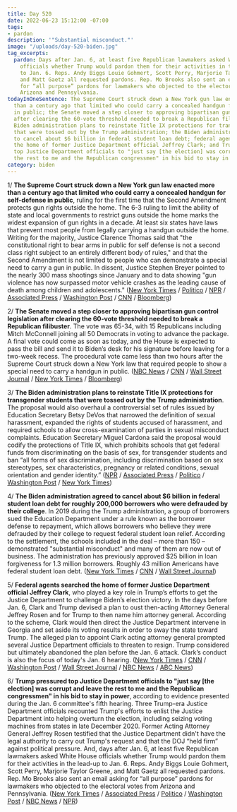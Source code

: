 ```yaml
---
title: Day 520
date: 2022-06-23 15:12:00 -07:00
tags:
- pardon
description: '"Substantial misconduct."'
image: "/uploads/day-520-biden.jpg"
tag_excerpts:
  pardon: Days after Jan. 6, at least five Republican lawmakers asked White House
    officials whether Trump would pardon them for their activities in the lead-up
    to Jan. 6. Reps. Andy Biggs Louie Gohmert, Scott Perry, Marjorie Taylor Greene,
    and Matt Gaetz all requested pardons. Rep. Mo Brooks also sent an email asking
    for “all purpose” pardons for lawmakers who objected to the electoral votes from
    Arizona and Pennsylvania.
todayInOneSentence: The Supreme Court struck down a New York gun law enacted more
  than a century ago that limited who could carry a concealed handgun for self-defense
  in public; the Senate moved a step closer to approving bipartisan gun control legislation
  after clearing the 60-vote threshold needed to break a Republican filibuster; the
  Biden administration plans to reinstate Title IX protections for transgender students
  that were tossed out by the Trump administration; the Biden administration agreed
  to cancel about $6 billion in federal student loan debt; federal agents searched
  the home of former Justice Department official Jeffrey Clark; and Trump pressured
  top Justice Department officials to "just say [the election] was corrupt and leave
  the rest to me and the Republican congressmen" in his bid to stay in power.
category: biden
---
```


1/ **The Supreme Court struck down a New York gun law enacted more than a century ago that limited who could carry a concealed handgun for self-defense in public**, ruling for the first time that the Second Amendment protects gun rights outside the home. The 6-3 ruling to limit the ability of state and local governments to restrict guns outside the home marks the widest expansion of gun rights in a decade. At least six states have laws that prevent most people from legally carrying a handgun outside the home. Writing for the majority, Justice Clarence Thomas said that "the constitutional right to bear arms in public for self defense is not a second class right subject to an entirely different body of rules," and that the Second Amendment is not limited to people who can demonstrate a special need to carry a gun in public. In dissent, Justice Stephen Breyer pointed to the nearly 300 mass shootings since January and to data showing "gun violence has now surpassed motor vehicle crashes as the leading cause of death among children and adolescents." ([New York Times](https://www.nytimes.com/live/2022/06/23/us/gun-control-senate-supreme-court/supreme-court-ny-open-carry-gun-law?smid=url-share) / [Politico](https://www.politico.com/news/2022/06/23/supreme-court-strikes-down-new-york-gun-law-along-ideological-lines-00041691) / [NPR](https://www.npr.org/2022/06/23/1102995474/supreme-court-opinion-guns) / [Associated Press](https://apnews.com/article/supreme-court-guns-decision-58d01ef8bd48e816d5f8761ffa84e3e8) / [Washington Post](https://www.washingtonpost.com/politics/2022/06/23/supreme-court-gun-control/) / [CNN](https://www.cnn.com/2022/06/23/politics/supreme-court-guns-second-amendment-new-york-bruen/index.html) / [Bloomberg](https://www.bloomberg.com/news/articles/2022-06-23/supreme-court-voids-n-y-gun-limits-establishes-right-to-carry?srnd=premium-canada&sref=MIBMEEoj))

2/ **The Senate moved a step closer to approving bipartisan gun control legislation after clearing the 60-vote threshold needed to break a Republican filibuster**. The vote was 65-34, with 15 Republicans including Mitch McConnell joining all 50 Democrats in voting to advance the package. A final vote could come as soon as today, and the House is expected to pass the bill and send it to Biden’s desk for his signature before leaving for a two-week recess. The procedural vote came less than two hours after the Supreme Court struck down a New York law that required people to show a special need to carry a handgun in public. ([NBC News](https://www.nbcnews.com/politics/congress/senate-gun-deal-vote-rcna34981) / [CNN](https://www.cnn.com/2022/06/23/politics/senate-bipartisan-gun-bill/index.html) / [Wall Street Journal](https://www.wsj.com/articles/bipartisan-gun-bill-set-to-advance-past-senate-filibuster-hurdle-11655996527) / [New York Times](https://www.nytimes.com/2022/06/23/us/politics/senate-gun-control-bill.html) / [Bloomberg](https://www.bloomberg.com/news/articles/2022-06-23/bipartisan-senate-gun-bill-clears-major-hurdle-nears-passage?srnd=premium-canada&sref=MIBMEEoj))

3/ **The Biden administration plans to reinstate Title IX protections for transgender students that were tossed out by the Trump administration**. The proposal would also overhaul a controversial set of rules issued by Education Secretary Betsy DeVos that narrowed the definition of sexual harassment, expanded the rights of students accused of harassment, and required schools to allow cross-examination of parties in sexual misconduct complaints. Education Secretary Miguel Cardona said the proposal would codify the protections of Title IX, which prohibits schools that get federal funds from discriminating on the basis of sex, for transgender students and ban “all forms of sex discrimination, including discrimination based on sex stereotypes, sex characteristics, pregnancy or related conditions, sexual orientation and gender identity.” ([NPR](https://www.npr.org/2022/06/23/1107045291/title-ix-9-biden-expand-victim-protections-discrimination) / [Associated Press](https://apnews.com/article/campus-sexual-assault-rules-overhaul-title-IX-anniversary-518710ef2b76663c240dc0272903fe93) / [Politico](https://www.politico.com/news/2022/06/23/education-title-ix-rule-transgender-students-00041674) / [Washington Post](https://www.washingtonpost.com/education/2022/06/23/title-ix-biden-trans-sexual-assault-college/) / [New York Times](https://www.nytimes.com/2022/06/23/us/politics/biden-transgender-students-discrimination.html))

4/ **The Biden administration agreed to cancel about $6 billion in federal student loan debt for roughly 200,000 borrowers who were defrauded by their college**. In 2019 during the Trump administration, a group of borrowers sued the Education Department under a rule known as the borrower defense to repayment, which allows borrowers who believe they were defrauded by their college to request federal student loan relief. According to the settlement, the schools included in the deal – more than 150 – demonstrated "substantial misconduct" and many of them are now out of business. The administration has previously approved $25 billion in loan forgiveness for 1.3 million borrowers. Roughly 43 million Americans have federal student loan debt. ([New York Times](https://www.nytimes.com/2022/06/23/business/student-loan-debt-fraud-settlement.html) / [CNN](https://www.cnn.com/2022/06/23/politics/biden-student-loan-debt-cancellation-borrower-defense/index.html) / [Wall Street Journal](https://www.wsj.com/articles/biden-administration-settles-student-loan-fraud-claims-for-more-than-200-000-borrowers-11655994455?mod=lead_feature_below_a_pos1))

5/ **Federal agents searched the home of former Justice Department official Jeffrey Clark**, who played a key role in Trump’s efforts to get the Justice Department to challenge Biden’s election victory. In the days before Jan. 6, Clark and Trump devised a plan to oust then-acting Attorney General Jeffrey Rosen and for Trump to then name him attorney general. According to the scheme, Clark would then direct the Justice Department intervene in Georgia and set aside its voting results in order to sway the state toward Trump. The alleged plan to appoint Clark acting attorney general prompted several Justice Department officials to threaten to resign. Trump considered but ultimately abandoned the plan before the Jan. 6 attack. Clark’s conduct is also the focus of today's Jan. 6 hearing. ([New York Times](https://www.nytimes.com/2022/06/23/us/politics/jeffrey-clark-trump-justice-dept.html) / [CNN](https://www.cnn.com/2022/06/23/politics/jeffrey-clark/index.html) / [Washington Post](https://www.washingtonpost.com/national-security/2022/06/23/jeffrey-clark-house-search/) / [Wall Street Journal](https://www.wsj.com/articles/jan-6-hearing-former-justice-officials-to-recount-their-rejection-of-trumps-election-claims-11655974800?mod=hp_lead_pos6) / [NBC News](https://www.nbcnews.com/politics/justice-department/federal-law-enforcement-visit-home-former-doj-official-center-jan-6-he-rcna35040) / [ABC News](https://abcnews.go.com/US/feds-search-home-doj-official-tied-trumps-efforts/story?id=85589624))

6/ **Trump pressured top Justice Department officials to "just say \[the election\] was corrupt and leave the rest to me and the Republican congressmen" in his bid to stay in power**, according to evidence presented during the Jan. 6 committee's fifth hearing.  Three Trump-era Justice Department officials recounted Trump's efforts to enlist the Justice Department into helping overturn the election, including seizing voting machines from states in late December 2020. Former Acting Attorney General Jeffrey Rosen testified that the Justice Department didn't have the legal authority to carry out Trump's request and that the DOJ “held firm” against political pressure. And, days after Jan. 6, at least five Republican lawmakers asked White House officials whether Trump would pardon them for their activities in the lead-up to Jan. 6. Reps. Andy Biggs  Louie Gohmert, Scott Perry, Marjorie Taylor Greene, and Matt Gaetz all requested pardons. Rep. Mo Brooks also sent an email asking for “all purpose” pardons for lawmakers who objected to the electoral votes from Arizona and Pennsylvania. ([New York Times](https://www.nytimes.com/live/2022/06/23/us/jan-6-hearing-today-trump) / [Associated Press](https://apnews.com/article/capitol-siege-elections-donald-trump-campaigns-presidential-4e7e68e2ff57aadd96d09c873a43a317) / [Politico](https://www.politico.com/news/2022/06/23/jan-6-panel-to-hone-in-on-trumps-efforts-to-meddle-at-doj-00041708) / [Washington Post](https://www.washingtonpost.com/national-security/2022/06/23/jan6-committee-hearings-live-updates-day-5/) / [NBC News](https://www.nbcnews.com/politics/congress/january-6-hearing-trump-pressured-justice-undermine-election-rcna34804) / [NPR](https://www.npr.org/live-updates/jan-6-committee-hearing-trump-justice-department))